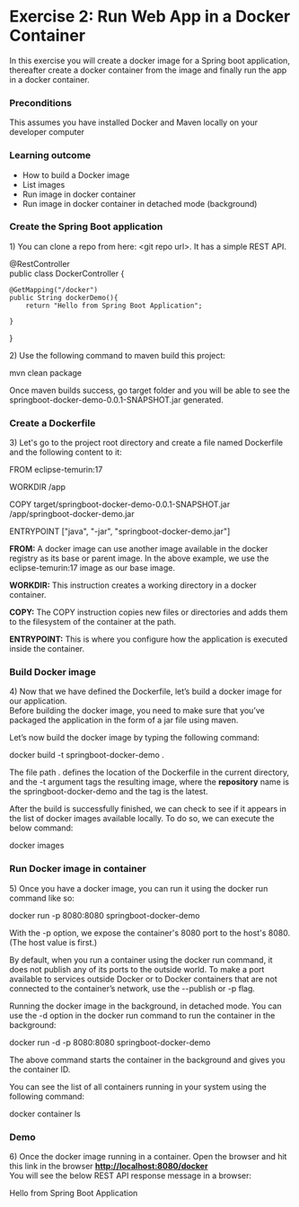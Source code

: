 # Exercise 2: Run Web App in a Docker Container

In this exercise you will create a docker image for a Spring boot application, thereafter create a docker container from the image and finally run the app in a docker container.

### Preconditions

This assumes you have installed Docker and Maven locally on your developer computer

### Learning outcome

* How to build a Docker image   
* List images  
* Run image in docker container  
* Run image in docker container in detached mode (background)

### Create the Spring Boot application

1\) You can clone a repo from here: \<git repo url\>. It has a simple REST API.

@RestController  
public class DockerController {

    @GetMapping("/docker")  
    public String dockerDemo(){  
        return "Hello from Spring Boot Application";

    }  
}

2\) Use the following command to maven build this project:

mvn clean package

Once maven builds success, go target folder and you will be able to see the springboot-docker-demo-0.0.1-SNAPSHOT.jar generated.

### Create a Dockerfile

3\) Let's go to the project root directory and create a file named Dockerfile and the following content to it:

FROM eclipse-temurin:17

WORKDIR /app

COPY target/springboot-docker-demo-0.0.1\-SNAPSHOT.jar /app/springboot-docker-demo.jar

ENTRYPOINT \["java", "-jar", "springboot-docker-demo.jar"\]

**FROM:** A docker image can use another image available in the docker registry as its base or parent image. In the above example, we use the eclipse-temurin:17 image as our base image.

**WORKDIR:** This instruction creates a working directory in a docker container.

**COPY:** The COPY instruction copies new files or directories and adds them to the filesystem of the container at the path.

**ENTRYPOINT:** This is where you configure how the application is executed inside the container.

### Build Docker image

4\) Now that we have defined the Dockerfile, let’s build a docker image for our application.  
Before building the docker image, you need to make sure that you’ve packaged the application in the form of a jar file using maven. 

Let’s now build the docker image by typing the following command:

docker build \-t springboot-docker-demo .

The file path . defines the location of the Dockerfile in the current directory, and the \-t argument tags the resulting image, where the **repository** name is the springboot-docker-demo and the tag is the latest.

After the build is successfully finished, we can check to see if it appears in the list of docker images available locally. To do so, we can execute the below command:

docker images

### Run Docker image in container

5\) Once you have a docker image, you can run it using the docker run command like so:

docker run \-p 8080:8080 springboot-docker-demo

With the \-p option, we expose the container's 8080 port to the host's 8080\. (The host value is first.)

By default, when you run a container using the docker run command, it does not publish any of its ports to the outside world. To make a port available to services outside Docker or to Docker containers that are not connected to the container’s network, use the \--publish or \-p flag.

Running the docker image in the background, in detached mode. You can use the \-d option in the docker run command to run the container in the background:

docker run \-d \-p 8080:8080 springboot-docker-demo

The above command starts the container in the background and gives you the container ID.

You can see the list of all containers running in your system using the following command:

docker container ls

### Demo

6\) Once the docker image running in a container. Open the browser and hit this link in the browser [**http://localhost:8080/docker**](http://localhost:8080/docker)  
You will see the below REST API response message in a browser:

Hello from Spring Boot Application


